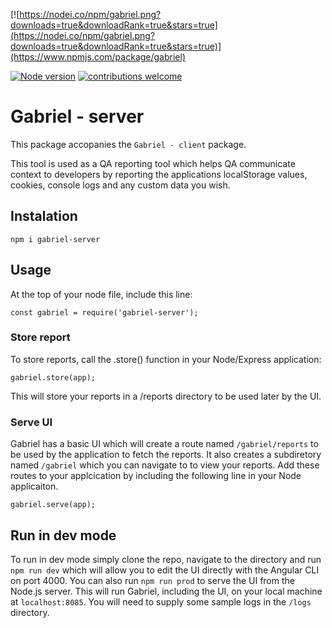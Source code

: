 [![https://nodei.co/npm/gabriel.png?downloads=true&downloadRank=true&stars=true](https://nodei.co/npm/gabriel.png?downloads=true&downloadRank=true&stars=true)](https://www.npmjs.com/package/gabriel)

[![Node version](https://img.shields.io/node/v/gabriel.svg?style=flat)](http://nodejs.org/download/)
[![contributions welcome](https://img.shields.io/badge/contributions-welcome-brightgreen.svg?style=flat)](https://github.com/dwyl/esta/issues)


# Gabriel - server

This package accopanies the `Gabriel - client` package.

This tool is used as a QA reporting tool which helps QA communicate context to developers by reporting the applications localStorage values, cookies, console logs and any custom data you wish.

## Instalation

`npm i gabriel-server`

## Usage

At the top of your node file, include this line:

```
const gabriel = require('gabriel-server');
```


### Store report

To store reports, call the .store() function in your Node/Express application:

```
gabriel.store(app);
```

This will store your reports in a /reports directory to be used later by the UI.


### Serve UI

Gabriel has a basic UI which will create a route named `/gabriel/reports` to be used by the application to fetch the reports. It also creates a subdiretory named `/gabriel` which you can navigate to to view your reports. Add these routes to your applcication by including the following line in your Node applicaiton.

```
gabriel.serve(app);
```


## Run in dev mode

To run in dev mode simply clone the repo, navigate to the directory and run `npm run dev` which will allow you to edit the UI directly with the Angular CLI on port 4000. You can also run `npm run prod` to serve the UI from the Node.js server. This will run Gabriel, including the UI, on your local machine at `localhost:8085`. You will need to supply some sample logs in the `/logs` directory.
